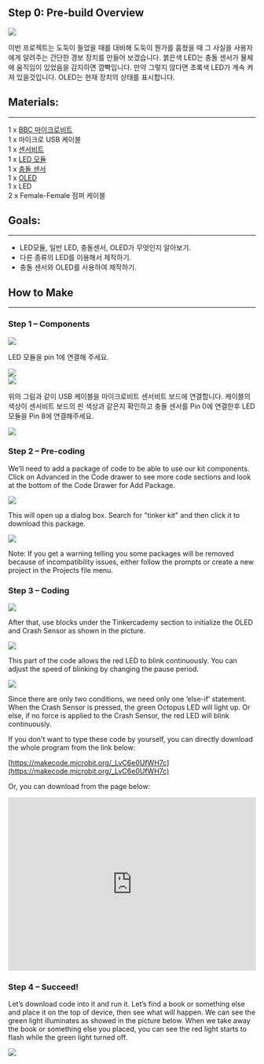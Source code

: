 

## Step 0: Pre-build Overview    

![](https://i.imgur.com/mNlJj4l.png)  

이번 프로젝트는 도둑이 들었을 때를 대비해 도둑이 뭔가를 훔쳤을 때 그 사실을 사용자에게 알려주는 간단한 경보 장치를 만들어 보겠습니다.
붉은색 LED는 충돌 센서가 물체에 움직임이 있었음을 감지하면 깜빡입니다. 만약 그렇지 않다면 초록색 LED가 계속 켜져 있을것입니다.
OLED는 현재 장치의 상태를 표시합니다.

## Materials:    
---   

1 x [BBC 마이크로비트](http://www.icbanq.com/shop/templete_list.asp?t_idx=163)    
1 x 마이크로 USB 케이블    
1 x [센서비트](http://www.icbanq.com/shop/templete_list.asp?t_idx=163)    
1 x [LED 모듈](http://www.icbanq.com/shop/templete_list.asp?t_idx=163)    
1 x [충돌 센서](http://www.icbanq.com/shop/templete_list.asp?t_idx=163)     
1 x [OLED](http://www.icbanq.com/shop/templete_list.asp?t_idx=163)    
1 x LED    
2 x Female-Female 점퍼 케이블    


## Goals:    
---  

- LED모듈, 일반 LED, 충돌센서, OLED가 무엇인지 알아보기.  
- 다른 종류의 LED를 이용해서 제작하기.  
- 충돌 센서와 OLED를 사용하여 제작하기.  


## How to Make    
---  

### Step 1 – Components    

![](https://i.imgur.com/208tSHD.jpg)  

LED 모듈을 pin 1에 연결해 주세요.  

![](https://i.imgur.com/wGQpzcn.jpg)  
![](https://i.imgur.com/9yVjSuC.jpg)  

위의 그림과 같이 USB 케이블을 마이크로비트 센서비트 보드에 연결합니다. 케이블의 색상이 센서비트 보드의 핀 색상과 같은지 확인하고 충돌 센서를 Pin 0에 연결한후 LED모듈을 Pin 8에 연결해주세요.  

![](https://i.imgur.com/LQkLriL.jpg)  

### Step 2 – Pre-coding    
We’ll need to add a package of code to be able to use our kit components. Click on Advanced in the Code drawer to see more code sections and look at the bottom of the Code Drawer for Add Package.  

![](https://i.imgur.com/W9LqWIQ.jpg)  

This will open up a dialog box. Search for "tinker kit" and then click it to download this package.  

![](https://i.imgur.com/JjXJhoP.png)  

Note: If you get a warning telling you some packages will be removed because of incompatibility issues, either follow the prompts or create a new project in the Projects file menu.  

### Step 3 – Coding    

![](https://i.imgur.com/yVtxeb2.jpg)  

After that, use blocks under the Tinkercademy section to initialize the OLED and Crash Sensor as shown in the picture.  

![](https://i.imgur.com/z6Gzehg.jpg)  

This part of the code allows the red LED to blink continuously. You can adjust the speed of blinking by changing the pause period.  

![](https://i.imgur.com/6avB2r8.jpg)  

Since there are only two conditions, we need only one ‘else-if’ statement. When the Crash Sensor is pressed, the green Octopus LED will light up. Or else, if no force is applied to the Crash Sensor, the red LED will blink continuously.  

If you don't want to type these code by yourself, you can directly download the whole program from the link below:  

[https://makecode.microbit.org/_LvC6e0UfWH7c](https://makecode.microbit.org/_LvC6e0UfWH7c)  

Or, you can download from the page below:  

<div style="position:relative;height:0;padding-bottom:70%;overflow:hidden;"><iframe style="position:absolute;top:0;left:0;width:100%;height:100%;" src="https://makecode.microbit.org/#pub:_LvC6e0UfWH7c" frameborder="0" sandbox="allow-popups allow-forms allow-scripts allow-same-origin"></iframe></div>  


### Step 4 – Succeed!    

Let’s download code into it and run it. Let’s find a book or something else and place it on the top of device, then see what will happen. We can see the green light illuminates as showed in the picture below. When we take away the book or something else you placed, you can see the red light starts to flash while the green light turned off.  

![](https://i.imgur.com/wpyHSOF.jpg)   
